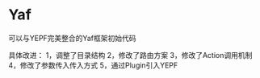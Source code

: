 Yaf
===

可以与YEPF完美整合的Yaf框架初始代码


具体改进：
1，调整了目录结构
2，修改了路由方案
3，修改了Action调用机制
4，修改了参数传入传入方式
5，通过Plugin引入YEPF

